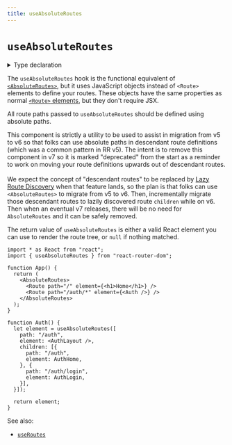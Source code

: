 ```yaml
---
title: useAbsoluteRoutes
---
```


# `useAbsoluteRoutes`

<details>
  <summary>Type declaration</summary>

```tsx
declare function useAbsoluteRoutes(
  routes: RouteObject[],
  location?: Partial<Location> | string;
): React.ReactElement | null;
```

</details>

The `useAbsoluteRoutes` hook is the functional equivalent of [`<AbsoluteRoutes>`][absoluteroutes], but it uses JavaScript objects instead of `<Route>` elements to define your routes. These objects have the same properties as normal [`<Route>` elements][route], but they don't require JSX.

All route paths passed to `useAbsoluteRoutes` should be defined using absolute paths.

<docs-warning>This component is strictly a utility to be used to assist in migration from v5 to v6 so that folks can use absolute paths in descendant route definitions (which was a common pattern in RR v5). The intent is to remove this component in v7 so it is marked "deprecated" from the start as a reminder to work on moving your route definitions upwards out of descendant routes.<br/><br/>We expect the concept of "descendant routes" to be replaced by [Lazy Route Discovery][lazy-route-discovery-rfc] when that feature lands, so the plan is that folks can use `<AbsoluteRoutes>` to migrate from v5 to v6. Then, incrementally migrate those descendant routes to lazily discovered route `children` while on v6. Then when an eventual v7 releases, there will be no need for `AbsoluteRoutes` and it can be safely removed.</docs-warning>

The return value of `useAbsoluteRoutes` is either a valid React element you can use to render the route tree, or `null` if nothing matched.

```tsx
import * as React from "react";
import { useAbsoluteRoutes } from "react-router-dom";

function App() {
  return (
    <AbsoluteRoutes>
      <Route path="/" element={<h1>Home</h1>} />
      <Route path="/auth/*" element={<Auth />} />
    </AbsoluteRoutes>
  );
}

function Auth() {
  let element = useAbsoluteRoutes([
    path: "/auth",
    element: <AuthLayout />,
    children: [{
      path: "/auth",
      element: AuthHome,
    }, {
      path: "/auth/login",
      element: AuthLogin,
    }],
  }]);

  return element;
}
```

See also:

- [`useRoutes`][useroutes]

[absoluteroutes]: ../components/absolute-routes
[route]: ../components/route
[lazy-route-discovery-rfc]: https://github.com/remix-run/react-router/discussions/11113
[useroutes]: ./use-routes
